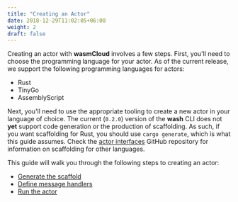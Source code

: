 ```yaml
---
title: "Creating an Actor"
date: 2018-12-29T11:02:05+06:00
weight: 2
draft: false
---
```


Creating an actor with **wasmCloud** involves a few steps. First, you'll need to choose the programming language for your actor. As of the current release, we support the following programming languages for actors:

* Rust
* TinyGo
* AssemblyScript

Next, you'll need to use the appropriate tooling to create a new actor in your language of choice. The current (`0.2.0`) version of the **wash** CLI does not **yet** support code generation or the production of scaffolding. As such, if you want scaffolding for Rust, you should use `cargo generate`, which is what this guide assumes. Check the [actor interfaces](https://github.com/wasmcloud/actor-interfaces) GitHub repository for information on scaffolding for other languages.

This guide will walk you through the following steps to creating an actor:

* [Generate the scaffold](./scaffold)
* [Define message handlers](./handlers)
* [Run the actor](./run)

